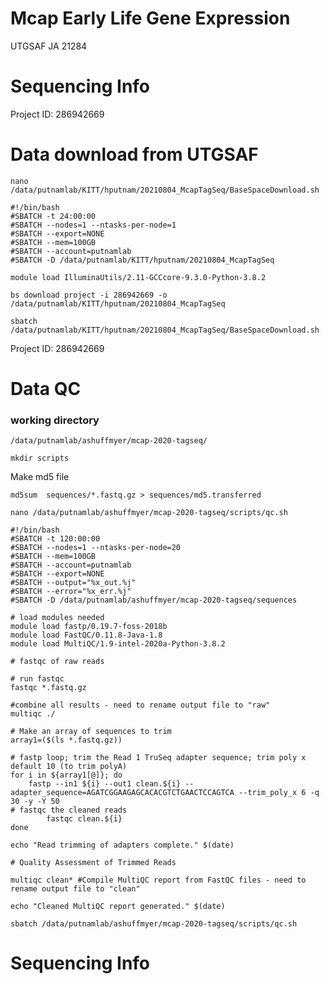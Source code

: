 # Mcap Early Life Gene Expression
UTGSAF JA 21284

# Sequencing Info
   
Project ID: 286942669


# Data download from UTGSAF
```
nano /data/putnamlab/KITT/hputnam/20210804_McapTagSeq/BaseSpaceDownload.sh
```

```
#!/bin/bash
#SBATCH -t 24:00:00
#SBATCH --nodes=1 --ntasks-per-node=1
#SBATCH --export=NONE
#SBATCH --mem=100GB
#SBATCH --account=putnamlab
#SBATCH -D /data/putnamlab/KITT/hputnam/20210804_McapTagSeq

module load IlluminaUtils/2.11-GCCcore-9.3.0-Python-3.8.2

bs download project -i 286942669 -o /data/putnamlab/KITT/hputnam/20210804_McapTagSeq

```

```
sbatch /data/putnamlab/KITT/hputnam/20210804_McapTagSeq/BaseSpaceDownload.sh
```


Project ID: 286942669


# Data QC

### working directory
```/data/putnamlab/ashuffmyer/mcap-2020-tagseq/```

```mkdir scripts```

Make md5 file 

```md5sum  sequences/*.fastq.gz > sequences/md5.transferred```

```
nano /data/putnamlab/ashuffmyer/mcap-2020-tagseq/scripts/qc.sh
```


```
#!/bin/bash
#SBATCH -t 120:00:00
#SBATCH --nodes=1 --ntasks-per-node=20
#SBATCH --mem=100GB
#SBATCH --account=putnamlab
#SBATCH --export=NONE
#SBATCH --output="%x_out.%j"
#SBATCH --error="%x_err.%j"
#SBATCH -D /data/putnamlab/ashuffmyer/mcap-2020-tagseq/sequences

# load modules needed
module load fastp/0.19.7-foss-2018b
module load FastQC/0.11.8-Java-1.8
module load MultiQC/1.9-intel-2020a-Python-3.8.2

# fastqc of raw reads

# run fastqc
fastqc *.fastq.gz

#combine all results - need to rename output file to "raw"
multiqc ./

# Make an array of sequences to trim
array1=($(ls *.fastq.gz)) 

# fastp loop; trim the Read 1 TruSeq adapter sequence; trim poly x default 10 (to trim polyA) 
for i in ${array1[@]}; do
	fastp --in1 ${i} --out1 clean.${i} --adapter_sequence=AGATCGGAAGAGCACACGTCTGAACTCCAGTCA --trim_poly_x 6 -q 30 -y -Y 50 
# fastqc the cleaned reads
        fastqc clean.${i}
done 

echo "Read trimming of adapters complete." $(date)

# Quality Assessment of Trimmed Reads

multiqc clean* #Compile MultiQC report from FastQC files - need to rename output file to "clean"

echo "Cleaned MultiQC report generated." $(date)

```

```
sbatch /data/putnamlab/ashuffmyer/mcap-2020-tagseq/scripts/qc.sh
```

# Sequencing Info











